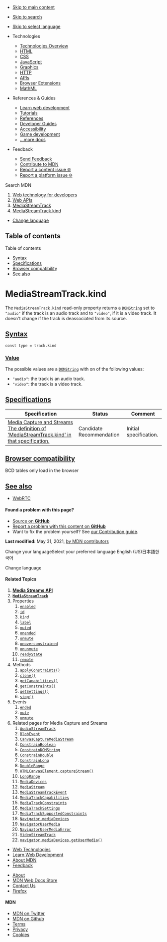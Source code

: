 -   <a href="#content" id="skip-main">Skip to main content</a>
-   <a href="#main-q" id="skip-search">Skip to search</a>
-   <a href="#select-language" id="skip-select-language">Skip to select language</a>

-   Technologies
    -   [Technologies Overview](https://developer.mozilla.org/en-US/docs/Web)
    -   [HTML](https://developer.mozilla.org/en-US/docs/Web/HTML)
    -   [CSS](https://developer.mozilla.org/en-US/docs/Web/CSS)
    -   [JavaScript](https://developer.mozilla.org/en-US/docs/Web/JavaScript)
    -   [Graphics](https://developer.mozilla.org/en-US/docs/Web/Guide/Graphics)
    -   [HTTP](https://developer.mozilla.org/en-US/docs/Web/HTTP)
    -   [APIs](https://developer.mozilla.org/en-US/docs/Web/API)
    -   [Browser Extensions](https://developer.mozilla.org/en-US/docs/Mozilla/Add-ons/WebExtensions)
    -   [MathML](https://developer.mozilla.org/en-US/docs/Web/MathML)
-   References & Guides
    -   [Learn web development](https://developer.mozilla.org/en-US/docs/Learn)
    -   [Tutorials](https://developer.mozilla.org/en-US/docs/Web/Tutorials)
    -   [References](https://developer.mozilla.org/en-US/docs/Web/Reference)
    -   [Developer Guides](https://developer.mozilla.org/en-US/docs/Web/Guide)
    -   [Accessibility](https://developer.mozilla.org/en-US/docs/Web/Accessibility)
    -   [Game development](https://developer.mozilla.org/en-US/docs/Games)
    -   [...more docs](https://developer.mozilla.org/en-US/docs/Web)
-   Feedback
    -   [Send Feedback](https://developer.mozilla.org/en-US/docs/MDN/Contribute/Feedback)
    -   [Contribute to MDN](https://developer.mozilla.org/en-US/docs/MDN/Contribute)
    -   [Report a content issue 🌐](https://github.com/mdn/content/issues/new)
    -   [Report a platform issue 🌐](https://github.com/mdn/yari/issues/new)

Search MDN

1.  <a href="https://developer.mozilla.org/en-US/docs/Web" class="breadcrumb"><span data-property="name">Web technology for developers</span></a>
2.  <a href="https://developer.mozilla.org/en-US/docs/Web/API" class="breadcrumb"><span data-property="name">Web APIs</span></a>
3.  <a href="../MediaStreamTrack.html" class="breadcrumb-penultimate"><span data-property="name">MediaStreamTrack</span></a>
4.  <a href="kind.html" class="breadcrumb-current-page"><span data-property="name">MediaStreamTrack.kind</span></a>

-   <a href="#select-language" class="language-icon"><span class="show-desktop">Change language</span></a>

Table of contents
-----------------

Table of contents

-   [Syntax](#syntax)
-   [Specifications](#specifications)
-   [Browser compatibility](#browser_compatibility)
-   [See also](#see_also)

MediaStreamTrack.kind
=====================

<span class="seoSummary">The `MediaStreamTrack.kind` read-only property returns a [`DOMString`](../DOMString.html) set to `"audio"` if the track is an audio track and to `"video"`, if it is a video track.</span> It doesn't change if the track is deassociated from its source.

[Syntax](#syntax "Permalink to Syntax")
---------------------------------------

    const type = track.kind

### [Value](#value "Permalink to Value")

The possible values are a [`DOMString`](../DOMString.html) with on of the following values:

-   `"audio"`: the track is an audio track.
-   `"video"`: the track is a video track.

[Specifications](#specifications "Permalink to Specifications")
---------------------------------------------------------------

<table><thead><tr class="header"><th>Specification</th><th>Status</th><th>Comment</th></tr></thead><tbody><tr class="odd"><td><a href="https://w3c.github.io/mediacapture-main/#dom-mediastreamtrack-kind" class="external">Media Capture and Streams<br />
<span class="small">The definition of 'MediaStreamTrack.kind' in that specification.</span></a></td><td><span class="spec-cr">Candidate Recommendation</span></td><td>Initial specification.</td></tr></tbody></table>

[Browser compatibility](#browser_compatibility "Permalink to Browser compatibility")
------------------------------------------------------------------------------------

BCD tables only load in the browser

[See also](#see_also "Permalink to See also")
---------------------------------------------

-   [WebRTC](../WebRTC_API.html)

#### Found a problem with this page?

-   [Source on **GitHub**](https://github.com/mdn/content/blob/main/files/en-us/web/api/mediastreamtrack/kind/index.html "Folder: en-us/web/api/mediastreamtrack/kind (Opens in a new tab)")
-   [Report a problem with this content on **GitHub**](https://github.com/mdn/content/issues/new?body=MDN+URL%3A+https%3A%2F%2Fdeveloper.mozilla.org%2Fen-US%2Fdocs%2FWeb%2FAPI%2FMediaStreamTrack%2Fkind%0A%0A%23%23%23%23+What+information+was+incorrect%2C+unhelpful%2C+or+incomplete%3F%0A%0A%0A%23%23%23%23+Specific+section+or+headline%3F%0A%0A%0A%23%23%23%23+What+did+you+expect+to+see%3F%0A%0A%0A%23%23%23%23+Did+you+test+this%3F+If+so%2C+how%3F%0A%0A%0A%3C%21--+Do+not+make+changes+below+this+line+--%3E%0A%3Cdetails%3E%0A%3Csummary%3EMDN+Content+page+report+details%3C%2Fsummary%3E%0A%0A*+Folder%3A+%60en-us%2Fweb%2Fapi%2Fmediastreamtrack%2Fkind%60%0A*+MDN+URL%3A+https%3A%2F%2Fdeveloper.mozilla.org%2Fen-US%2Fdocs%2FWeb%2FAPI%2FMediaStreamTrack%2Fkind%0A*+GitHub+URL%3A+https%3A%2F%2Fgithub.com%2Fmdn%2Fcontent%2Fblob%2Fmain%2Ffiles%2Fen-us%2Fweb%2Fapi%2Fmediastreamtrack%2Fkind%2Findex.html%0A*+Last+commit%3A+https%3A%2F%2Fgithub.com%2Fmdn%2Fcontent%2Fcommit%2F5737ba49f3f0c3fc7587d329f1362a7a66afdd80%0A*+Document+last+modified%3A+2021-05-31T16%3A58%3A42.000Z%0A%0A%3C%2Fdetails%3E&title=Issue+with+%22MediaStreamTrack.kind%22%3A+%28short+summary+here+please%29&labels=Content%3AWebAPI%2Cneeds-triage "This will take you to https://github.com/mdn/content to file a new issue")
-   Want to fix the problem yourself? See [our Contribution guide](https://github.com/mdn/content/blob/main/README.md).

**Last modified:** May 31, 2021, [by MDN contributors](kind/contributors.txt)

Change your languageSelect your preferred language English (US)日本語한국어

Change language

#### Related Topics

1.  **[Media Streams API](../Media_Streams_API.html)**
2.  **[`MediaStreamTrack`](../MediaStreamTrack.html)**
3.  Properties
    1.  [`enabled`](enabled.html)
    2.  [`id`](id.html)
    3.  *`kind`*
    4.  [`label`](label.html)
    5.  [`muted`](muted.html)
    6.  [`onended`](onended.html)
    7.  [`onmute`](onmute.html)
    8.  [`onoverconstrained`](onoverconstrained.html)
    9.  [`onunmute`](onunmute.html)
    10. [`readyState`](readyState.html)
    11. [`remote`](remote.html)
4.  Methods
    1.  [`applyConstraints()`](applyConstraints.html)
    2.  [`clone()`](clone.html)
    3.  [`getCapabilities()`](getCapabilities.html)
    4.  [`getConstraints()`](getConstraints.html)
    5.  [`getSettings()`](getSettings.html)
    6.  [`stop()`](stop.html)
5.  Events
    1.  [`ended`](ended_event.html)
    2.  [`mute`](mute_event.html)
    3.  [`unmute`](unmute_event.html)
6.  Related pages for Media Capture and Streams
    1.  [`AudioStreamTrack`](../AudioStreamTrack.html)
    2.  [`BlobEvent`](../BlobEvent.html)
    3.  [`CanvasCaptureMediaStream`](../CanvasCaptureMediaStreamTrack.html)
    4.  [`ConstrainBoolean`](../ConstrainBoolean.html)
    5.  [`ConstrainDOMString`](../ConstrainDOMString.html)
    6.  [`ConstrainDouble`](../ConstrainDouble.html)
    7.  [`ConstrainLong`](../ConstrainULong.html)
    8.  [`DoubleRange`](../DoubleRange.html)
    9.  [`HTMLCanvasElement.captureStream()`](../HTMLCanvasElement/captureStream.html)
    10. [`LongRange`](../ULongRange.html)
    11. [`MediaDevices`](../MediaDevices.html)
    12. [`MediaStream`](../MediaStream.html)
    13. [`MediaStreamTrackEvent`](../MediaStreamTrackEvent.html)
    14. [`MediaTrackCapabilities`](../MediaTrackCapabilities.html)
    15. [`MediaTrackConstraints`](../MediaTrackConstraints.html)
    16. [`MediaTrackSettings`](../MediaTrackSettings.html)
    17. [`MediaTrackSupportedConstraints`](../MediaTrackSupportedConstraints.html)
    18. [`Navigator.mediaDevices`](../Navigator/mediaDevices.html)
    19. [`NavigatorUserMedia`](../NavigatorUserMedia.html)
    20. [`NavigatorUserMediaError`](../NavigatorUserMediaError.html)
    21. [`VideoStreamTrack`](../VideoStreamTrack.html)
    22. [`navigator.mediaDevices.getUserMedia()`](../MediaDevices/getUserMedia.html)

-   [Web Technologies](https://developer.mozilla.org/en-US/docs/Web)
-   [Learn Web Development](https://developer.mozilla.org/en-US/docs/Learn)
-   [About MDN](https://developer.mozilla.org/en-US/docs/MDN/About)
-   [Feedback](https://developer.mozilla.org/en-US/docs/MDN/Feedback)

<!-- -->

-   [About](https://www.mozilla.org/about/)
-   [MDN Web Docs Store](https://shop.spreadshirt.com/mdn-store/)
-   [Contact Us](https://www.mozilla.org/contact/)
-   [Firefox](https://www.mozilla.org/firefox/?utm_source=developer.mozilla.org&utm_campaign=footer&utm_medium=referral)

#### MDN

-   <a href="https://twitter.com/mozdevnet" class="social-icon twitter"><span class="visually-hidden">MDN on Twitter</span></a>
-   <a href="https://github.com/mdn/" class="social-icon github"><span class="visually-hidden">MDN on Github</span></a>
-   [Terms](https://www.mozilla.org/about/legal/terms/mozilla)
-   [Privacy](https://www.mozilla.org/privacy/websites/)
-   [Cookies](https://www.mozilla.org/privacy/websites/#cookies)
